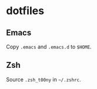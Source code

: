 # dotfiles

## Emacs

Copy `.emacs` and `.emacs.d` to `$HOME`.

## Zsh

Source `.zsh_t00ny` in `~/.zshrc`.
